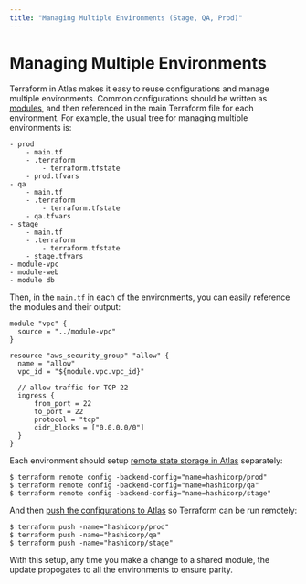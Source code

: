```yaml
---
title: "Managing Multiple Environments (Stage, QA, Prod)"
---
```


# Managing Multiple Environments

Terraform in Atlas makes it easy to reuse configurations and manage multiple environments.
Common configurations should be written as [modules](http://terraform.io/docs/modules/index.html),
and then referenced in the main Terraform file for each environment. For example, the usual tree
for managing multiple environments is:

	- prod
		- main.tf
		- .terraform
			- terraform.tfstate
		- prod.tfvars
	- qa
		- main.tf
		- .terraform
			- terraform.tfstate
		- qa.tfvars
	- stage
		- main.tf
		- .terraform
			- terraform.tfstate
		- stage.tfvars
	- module-vpc
	- module-web
	- module db

Then, in the `main.tf` in each of the environments, you can easily reference
the modules and their output:

	module "vpc" {
	  source = "../module-vpc"
	}

	resource "aws_security_group" "allow" {
	  name = "allow"
	  vpc_id = "${module.vpc.vpc_id}"

	  // allow traffic for TCP 22
	  ingress {
	      from_port = 22
	      to_port = 22
	      protocol = "tcp"
	      cidr_blocks = ["0.0.0.0/0"]
	  }
	}

Each environment should setup [remote state storage in Atlas](http://terraform.io/docs/state/remote.html) separately:

	$ terraform remote config -backend-config="name=hashicorp/prod"
	$ terraform remote config -backend-config="name=hashicorp/qa"
	$ terraform remote config -backend-config="name=hashicorp/stage"

And then [push the configurations to Atlas](http://terraform.io/docs/commands/push.html) so Terraform can be run remotely:

	$ terraform push -name="hashicorp/prod"
	$ terraform push -name="hashicorp/qa"
	$ terraform push -name="hashicorp/stage"

With this setup, any time you make a change to a shared module, the update
propogates to all the environments to ensure parity.
